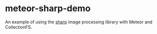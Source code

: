 # meteor-sharp-demo

An example of using the [sharp](http://github.com/bdunnette/meteor-sharp) image processing library with Meteor and CollectionFS.

